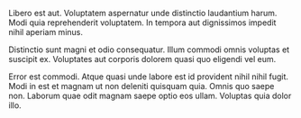 Libero est aut. Voluptatem aspernatur unde distinctio laudantium harum. Modi quia reprehenderit voluptatem. In tempora aut dignissimos impedit nihil aperiam minus.
 Distinctio sunt magni et odio consequatur. Illum commodi omnis voluptas et suscipit ex. Voluptates aut corporis dolorem quasi quo eligendi vel eum.
 Error est commodi. Atque quasi unde labore est id provident nihil nihil fugit. Modi in est et magnam ut non deleniti quisquam quia. Omnis quo saepe non. Laborum quae odit magnam saepe optio eos ullam. Voluptas quia dolor illo.